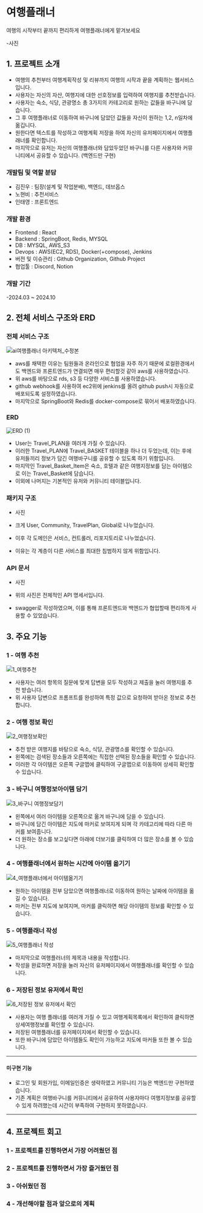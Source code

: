 # 여행플래너

여행의 시작부터 끝까지 편리하게 여행플래너에게 맡겨보세요

-사진


## 1. 프로젝트 소개

- 여행의 추천부터 여행계획작성 및 리뷰까지 여행의 시작과 끝을 계획하는 웹서비스입니다.
- 사용자는 자신의 자산, 여행지에 대한 선호정보를 입력하여 여행지를 추천받습니다.
- 사용자는 숙소, 식당, 관광명소 총 3가지의 카테고리로 원하는 값들을 바구니에 담습니다.
- 그 후 여행플래너로 이동하여 바구니에 담았던 값들을 자신이 원하는 1,2, n일차에 옮깁니다.
- 원한다면 텍스트를 작성하고 여행계획 저장을 하여 자신의 유저페이지에서 여행플래너를 확인합니다.
- 마지막으로 유저는 자신의 여행플래너와 담았두었던 바구니를 다른 사용자와 커뮤니티에서 공유할 수 있습니다. (백엔드만 구현)


### 개발팀 및 역할 분담

- 김진우 : 팀장(설계 및 작업분배), 백엔드, 데브옵스
- 노현비 : 추천서비스
- 인태영 : 프론트엔드

### 개발 환경
- Frontend : React
- Backend : SpringBoot, Redis, MYSQL
- DB : MYSQL, AWS_S3
- Devops : AWS(EC2, RDS), Docker(+compose), Jenkins
- 버전 및 이슈관리 : Github Organization, Github Project
- 협업툴 : Discord, Notion

### 개발 기간

-2024.03 ~ 2024.10

## 2. 전체 서비스 구조와 ERD


### 전체 서비스 구조


![ai여행플래너 아키텍처_수정본](https://github.com/user-attachments/assets/7a023ed1-e98f-4694-8a08-651ed7a8b03f)



- aws를 채택한 이유는 팀원들과 온라인으로 협업을 자주 하기 때문에 로컬환경에서도 백엔드와 프론트엔드가 연결되면 매우 편리할것 같아 
aws를 사용하였습니다.
- 위 aws를 바탕으로 rds, s3 등 다양한 서비스를 사용하였습니다. 
- github webhook를 사용하여 ec2위에 jenkins를 올려 github push시 자동으로 배포되도록 설정하였습니다.
- 마지막으로 SpringBoot와 Redis를 docker-compose로 묶어서 배포하였습니다.


### ERD 


![ERD (1)](https://github.com/user-attachments/assets/e6359d52-7491-49e6-84de-b7e4a727dadd)




- User는 Travel_PLAN을 여러개 가질 수 있습니다. 
- 이러한 Travel_PLAN에 Travel_BASKET 테이블을 하나 더 두었는데, 이는 후에 유저들끼리 정보가 담긴 여행바구니를 공유할 수 있도록 하기 위함입니다.
- 마지막인 Travel_Basket_Item은 숙소, 호텔과 같은 여행지정보를 담는 아이템으로 이는 Travel_Basket에 담습니다.
- 이외에 나머지는 기본적인 유저와 커뮤니티 테이블입니다.


### 패키지 구조


- 사진


- 크게 User, Community, TravelPlan, Global로 나누었습니다.
- 이후 각 도메인은 서비스, 컨트롤러, 리포지토리로 나누었습니다.
- 이유는 각 계층이 다른 서비스를 최대한 침범하지 않게 위함입니다.



### API 문서


- 사진




- 위의 사진은 전체적인 API 명세서입니다.
- swagger로 작성하였으며, 이를 통해 프론트엔드와 백엔드가 협업할때 편리하게 사용할 수 있었습니다.


## 3. 주요 기능 

### 1 - 여행 추천

![1_여행추천](https://github.com/user-attachments/assets/3e424389-ac20-481a-832f-88a47db43ee0)




- 사용자는 여러 항목의 질문에 맞게 답변을 모두 작성하고 제출을 눌러 여행지를 추천 받습니다.
- 위 사용자 답변으로 프롬프트를 완성하여 특정 값으로 요청하여 받아온 정보로 추천합니다. 

### 2 - 여행 정보 확인

![2_여행정보확인](https://github.com/user-attachments/assets/87d7569e-e5a7-4964-902a-ba9477dc9b26)



- 추천 받은 여행지를 바탕으로 숙소, 식당, 관광명소를 확인할 수 있습니다.
- 왼쪽에는 검색된 장소들과 오른쪽에는 직접한 선택된 장소들을 확인할 수 있습니다.
- 이러한 각 아이템은 오른쪽 구글맵에 클릭하여 구글맵으로 이동하여 상세히 확인할 수 있습니다.

### 3 - 바구니 여행정보아이템 담기

![3_바구니 여행정보담기](https://github.com/user-attachments/assets/f612733e-aa4b-43b2-9d16-22314214fff2)



- 왼쪽에서 여러 아이템을 오른쪽으로 옮겨 바구니에 담을 수 있습니다.
- 바구니에 담긴 아이템은 지도에 마커로 보여지게 되며 각 카테고리에 따라 다른 마커를 보여줍니다.
- 더 원하는 장소를 보고싶다면 아래에 더보기를 클릭하여 더 많은 장소를 볼 수 있습니다.

### 4 - 여행플래너에서 원하는 시간에 아이템 옮기기

![4_여행플래너에서 아이템옮기기](https://github.com/user-attachments/assets/d7bd01a1-5b08-42f0-a662-643ffd678ac5)



- 원하는 아이템을 전부 담았으면 여행플래너로 이동하여 원하는 날짜에 아이템을 옮길 수 있습니다.
- 마커는 전부 지도에 보여지며, 마커를 클릭하면 해당 아이템의 정보를 확인할 수 있습니다.

### 5 - 여행플래너 작성

![5_여행플래너 작성](https://github.com/user-attachments/assets/a3217b7f-f9c4-420f-8dcc-7c8f403e8fa3)



- 마지막으로 여행플러너의 제목과 내용을 작성합니다.
- 작성을 완료하면 저장을 눌러 자신의 유저페이지에서 여행플래너를 확인할 수 있습니다.

### 6 - 저장된 정보 유저에서 확인

![6_저장된 정보 유저에서 확인](https://github.com/user-attachments/assets/d16ffaca-3ddb-4422-83b6-c9d509a7be08)



- 사용자는 여행 플래너를 여러개 가질 수 있고 여행계획목록에서 확인하여 클릭하면 상세여행정보를 확인할 수 있습니다.
- 저장된 여행플래너를 유저페이지에서 확인할 수 있습니다.
- 또한 바구니에 담았던 아이템들도 확인이 가능하고 지도에 마커들 또한 볼 수 있습니다.

-----------------------
#### 미구현 기능
- 로그인 및 회원가입, 이메일인증은 생략하였고 커뮤니티 기능은 백엔드만 구현하였습니다.
- 기존 계획은 여행바구니를 커뮤니티에서 공유하여 사용자마다 여행지정보를 공유할 수 있게 하려했는데 시간이 부족하여 구현하지 못하였습니다.
-----------------------

## 4. 프로젝트 회고

### 1 - 프로젝트를 진행하면서 가장 어려웠던 점



### 2 - 프로젝트를 진행하면서 가장 즐거웠던 점


### 3 - 아쉬웠던 점


### 4 - 개선해야할 점과 앞으로의 계획



